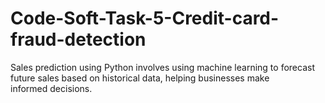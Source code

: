 # Code-Soft-Task-5-Credit-card-fraud-detection
Sales prediction using Python involves using machine learning to forecast future sales based on historical data, helping businesses make informed decisions.
